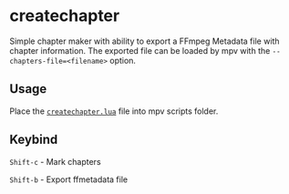 # createchapter
Simple chapter maker with ability to export a FFmpeg Metadata file with chapter information.
The exported file can be loaded by mpv with the `--chapters-file=<filename>` option.

## Usage
Place the [`createchapter.lua`][link] file into mpv scripts folder.

## Keybind
`Shift-c` - Mark chapters

`Shift-b` - Export ffmetadata file

[link]: https://github.com/shinchiro/mpv-createchapter/raw/master/createchapter.lua
